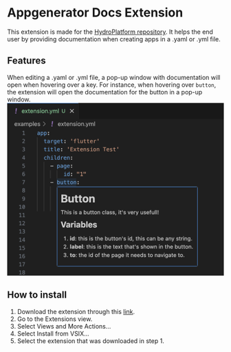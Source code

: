 # Appgenerator Docs Extension

This extension is made for the [HydroPlatform repository](https://github.com/SiebeBosch/HydroPlatform). It helps the end user by providing documentation when creating apps in a .yaml or .yml file. 

## Features

When editing a .yaml or .yml file, a pop-up window with documentation will open when hovering over a key. For instance, when hovering over `button`, the extension will open the documentation for the button in a pop-up window.
![hover feature image](./example.png)

## How to install

1. Download the extension through this [link](https://github.com/Iconica-Development/appgenerator-docs-vsc-extension/raw/refs/heads/master/appgenerator-docs-0.0.1.vsix).
2. Go to the Extensions view.
3. Select Views and More Actions...
4. Select Install from VSIX...
5. Select the extension that was downloaded in step 1.
